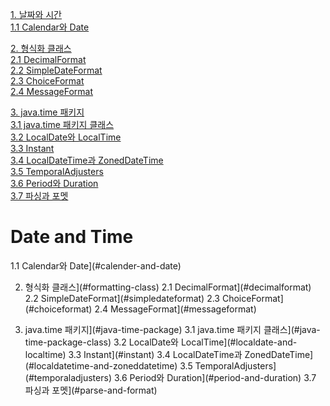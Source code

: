 [1. 날짜와 시간](#date-and-time)           
[1.1 Calendar와 Date](#calender-and-date)              

[2. 형식화 클래스](#formatting-class)            
[2.1 DecimalFormat](#decimalformat)            
[2.2 SimpleDateFormat](#simpledateformat)             
[2.3 ChoiceFormat](#choiceformat)             
[2.4 MessageFormat](#messageformat)             

[3. java.time 패키지](#java-time-package)              
[3.1 java.time 패키지 클래스](#java-time-package-class)           
[3.2 LocalDate와 LocalTime](#localdate-and-localtime)           
[3.3 Instant](#instant)               
[3.4 LocalDateTime과 ZonedDateTime](#localdatetime-and-zoneddatetime)             
[3.5 TemporalAdjusters](#temporaladjusters)              
[3.6 Period와 Duration](#period-and-duration)               
[3.7 파싱과 포멧](#parse-and-format)           

# Date and Time

1.1 Calendar와 Date](#calender-and-date)

2. 형식화 클래스](#formatting-class)
2.1 DecimalFormat](#decimalformat)
2.2 SimpleDateFormat](#simpledateformat)
2.3 ChoiceFormat](#choiceformat)
2.4 MessageFormat](#messageformat)

3. java.time 패키지](#java-time-package)
3.1 java.time 패키지 클래스](#java-time-package-class)
3.2 LocalDate와 LocalTime](#localdate-and-localtime)
3.3 Instant](#instant)
3.4 LocalDateTime과 ZonedDateTime](#localdatetime-and-zoneddatetime)
3.5 TemporalAdjusters](#temporaladjusters)
3.6 Period와 Duration](#period-and-duration)
3.7 파싱과 포멧](#parse-and-format)
